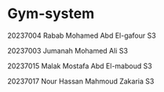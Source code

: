 # Gym-system

20237004	      Rabab Mohamed Abd El-gafour     S3

20237003     	  Jumanah Mohamed Ali             S3  

20237015	      Malak Mostafa Abd El-maboud      S3

20237017	     Nour Hassan  Mahmoud Zakaria     S3  
